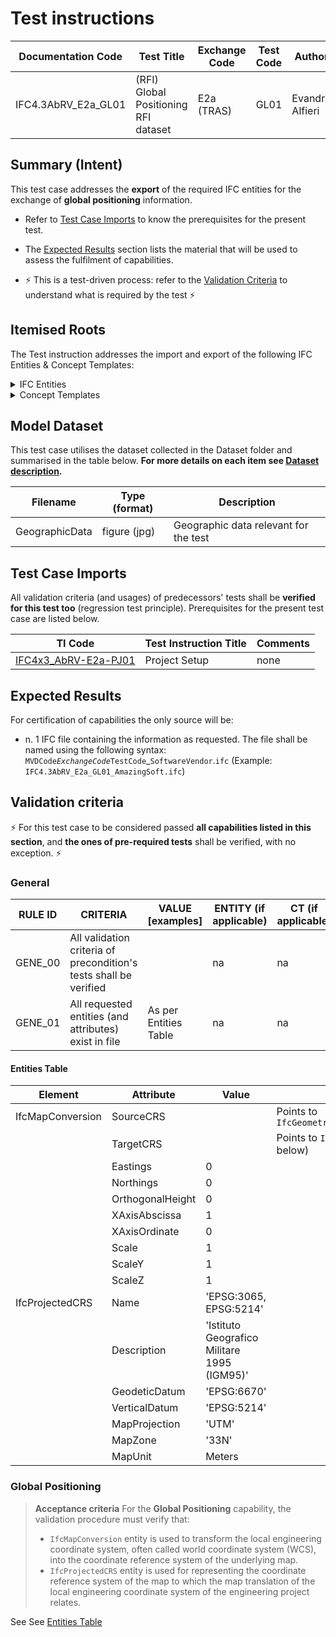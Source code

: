 # Test instructions

| Documentation Code  | Test Title                           | Exchange Code | Test Code | Author          | Data Owner | Version | Date       |
|---------------------|--------------------------------------|---------------|-----------|-----------------|------------|---------|------------|
| IFC4.3AbRV_E2a_GL01 | (RFI) Global Positioning RFI dataset | E2a (TRAS)    | GL01      | Evandro Alfieri | RFI        | 1.0     | DD.MM.YYYY |


## Summary (Intent)

This test case addresses the **export** of the required IFC entities for the exchange of **global positioning** information.

- Refer to [Test Case Imports](#Test-Case-Imports) to know the prerequisites for the present test.

- The [Expected Results](#Expected-Results) section lists the material that will be used to assess the fulfilment of capabilities.

- :zap: This is a test-driven process: refer to the [Validation Criteria](#Validation-Criteria) to understand what is required by the test :zap:




## Itemised Roots

The Test instruction addresses the import and export of the following IFC Entities & Concept Templates:

<details><summary>IFC Entities</summary>

These entities represent a test-specific subset of the wider AbRV_E2a exchange and the overall AbRV MVD. **The scope of the test shall not be used as a definitive scope of the exchange, or of the MVD**

- Model setup:
   1. IfcMapConversion
   1. IfcProjectedCRS
</details>

<details><summary>Concept Templates</summary> 

These concept templates represent a test-specific subset of the wider AbRV_Ex exchange and the overall AbRV MVD, that must be correctly exported to meet the validation criteria. **The scope of the test shall not be used as a definitive scope of the exchange, or of the MVD**

- Project Context
   - Project Global Positioning
</details>




## Model Dataset

This test case utilises the dataset collected in the Dataset folder and summarised in the table below. **For more details on each item see [Dataset description](Dataset/README.md).**

| Filename                | Type (format)  | Description                            |
|-------------------------|----------------|----------------------------------------|
| GeographicData          | figure (jpg)   | Geographic data relevant for the test  |




## Test Case Imports

All validation criteria (and usages) of predecessors' tests shall be **verified for this test too** (regression test principle). Prerequisites for the present test case are listed below.

| TI Code                        | Test Instruction Title | Comments                     |
|--------------------------------|------------------------|------------------------------|
| [IFC4x3_AbRV-E2a-PJ01](./PJ01) | Project Setup          | none                         |




## Expected Results

For certification of capabilities the only source will be:

- n. 1 IFC file containing the information as requested. The file shall be named using the following syntax: `MVDCode`_`ExchangeCode`_`TestCode`_`SoftwareVendor`.`ifc` (Example: `IFC4.3AbRV_E2a_GL01_AmazingSoft.ifc`)




## Validation criteria
:zap: For this test case to be considered passed **all capabilities listed in this section**, and **the ones of pre-required tests** shall be verified, with no exception. :zap:

### General

| **RULE ID** | **CRITERIA**                                                      | **VALUE [examples]**  | **ENTITY (if applicable)** | **CT (if applicable)**     |
|-------------|-------------------------------------------------------------------|-----------------------|----------------------------|----------------------------|
| GENE_00     | All validation criteria of precondition's tests shall be verified |                       | na                         | na                         |
| GENE_01     | All requested entities (and attributes) exist in file             | As per Entities Table | na                         | na                         |

#### Entities Table

| **Element**      | **Attribute**    | **Value**                                   | **Notes**                                     |
|------------------|------------------|---------------------------------------------|-----------------------------------------------|
| IfcMapConversion | SourceCRS        |                                             | Points to `IfcGeometricRepresentationContext` |
|                  | TargetCRS        |                                             | Points to `IfcProjectedCRS` (see below)       |
|                  | Eastings         | 0                                           |                                               |
|                  | Northings        | 0                                           |                                               |
|                  | OrthogonalHeight | 0                                           |                                               |
|                  | XAxisAbscissa    | 1                                           |                                               |
|                  | XAxisOrdinate    | 0                                           |                                               |
|                  | Scale            | 1                                           |                                               |
|                  | ScaleY           | 1                                           |                                               |
|                  | ScaleZ           | 1                                           |                                               |
| IfcProjectedCRS  | Name             | 'EPSG:3065, EPSG:5214'                      |                                               |
|                  | Description      | 'Istituto Geografico Militare 1995 (IGM95)' |                                               |
|                  | GeodeticDatum    | 'EPSG:6670'                                 |                                               |
|                  | VerticalDatum    | 'EPSG:5214'                                 |                                               |
|                  | MapProjection    | 'UTM'                                       |                                               |
|                  | MapZone          | '33N'                                       |                                               |
|                  | MapUnit          | Meters                                      |


### Global Positioning

> **Acceptance criteria**
 For the **Global Positioning** capability, the validation procedure must verify that:
> - `IfcMapConversion` entity is used to transform the local engineering coordinate system, often called world coordinate system (WCS), into the coordinate reference system of the underlying map.
> - `IfcProjectedCRS` entity is used for representing the coordinate reference system of the map to which the map translation of the local engineering coordinate system of the engineering project relates.

See See [Entities Table](#Entities-Table)